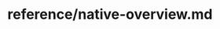 ---
title: reference/native-overview.md
showAuthorInfo: false
redirect_path: https://kotlinlang.org/docs/native-overview.html
---